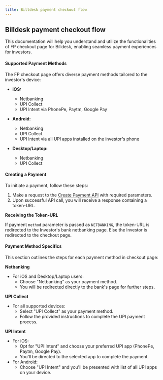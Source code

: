 ```yaml
---
title: Billdesk payment checkout flow
---
```


## Billdesk payment checkout flow

This documentation will help you understand and utilize the functionalities of FP checkout page for Billdesk, enabling seamless payment experiences for investors.

#### Supported Payment Methods

The FP checkout page offers diverse payment methods tailored to the investor's device:

- **iOS:**
  - Netbanking
  - UPI Collect
  - UPI Intent via PhonePe, Paytm, Google Pay

- **Android:**
  - Netbanking
  - UPI Collect
  - UPI Intent via all UPI apps installed on the investor's phone

- **Desktop/Laptop:**
  - Netbanking
  - UPI Collect

#### Creating a Payment

To initiate a payment, follow these steps:

1. Make a request to the [Create Payment API](https://fintechprimitives.com/docs/api/#create-a-payment) with required parameters.
2. Upon successful API call, you will receive a response containing a token-URL.

**Receiving the Token-URL**

If payment `method` parameter is passed as `NETBANKING`, the token-URL is redirected to the Investor's bank netbanking page. Else the Investor is redirected to the checkout page.


#### Payment Method Specifics

This section outlines the steps for each payment method in checkout page:

**Netbanking**

- For iOS and Desktop/Laptop users:
  - Choose "Netbanking" as your payment method.
  - You will be redirected directly to the bank's page for further steps.

**UPI Collect**

- For all supported devices:
  - Select "UPI Collect" as your payment method.
  - Follow the provided instructions to complete the UPI payment process.

**UPI Intent**

- For iOS:
  - Opt for "UPI Intent" and choose your preferred UPI app (PhonePe, Paytm, Google Pay).
  - You'll be directed to the selected app to complete the payment.
- For Android:
  - Choose "UPI Intent" and you'll be presented with list of all UPI apps on your device.




